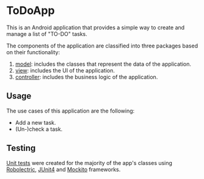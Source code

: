 # ToDoApp
This is an Android application that provides a simple way to create and manage a list of "TO-DO" tasks.

The components of the application are classified into three packages based on their functionality:
1. [model](app/src/main/java/com/example/todoapp/model): includes the classes that represent the data of the application.
2. [view](app/src/main/java/com/example/todoapp/view): includes the UI of the application.
3. [controller](app/src/main/java/com/example/todoapp/controller): includes the business logic of the application.

## Usage
The use cases of this application are the following:
* Add a new task.
* (Un-)check a task.

## Testing
[Unit tests](app/src/test) were created for the majority of the app's classes using [Robolectric][1], [JUnit4][2] and [Mockito][3] frameworks.

[1]:http://robolectric.org/ 
[2]:https://junit.org/junit4/
[3]:https://site.mockito.org/